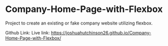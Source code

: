 # Company-Home-Page-with-Flexbox

Project to create an existing or fake company website utilizing flexbox.

Github Link: 
Live link: https://joshuahutchinson26.github.io/Company-Home-Page-with-Flexbox/
